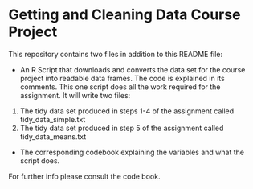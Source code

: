 # Getting and Cleaning Data Course Project

This repository contains two files in addition to this README file:
* An R Script that downloads and converts the data set for the course project into readable data frames. The code is explained in its comments. This one script does all the work required for the assignment. It will write two files:
1. The tidy data set produced in steps 1-4 of the assignment called tidy_data_simple.txt
2. The tidy data set produced in step 5 of the assignment called tidy_data_means.txt
* The corresponding codebook explaining the variables and what the script does.

For further info please consult the code book.